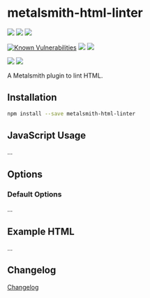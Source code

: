 # metalsmith-html-linter

[![](https://badgen.net/npm/v/metalsmith-html-linter?icon=npm)](https://www.npmjs.com/package/metalsmith-html-linter)
[![](https://badgen.net/npm/node/metalsmith-html-linter)]()
[![](https://badgen.net/npm/dw/metalsmith-html-linter)](https://www.npmjs.com/package/metalsmith-html-linter)

[![Known Vulnerabilities](https://snyk.io/test/npm/metalsmith-html-linter/badge.svg)](https://snyk.io/test/npm/metalsmith-html-linter)
[![](https://badgen.net/codecov/c/github/emmercm/metalsmith-html-linter/master?icon=codecov)](https://codecov.io/gh/emmercm/metalsmith-html-linter)
[![](https://badgen.net/codeclimate/maintainability/emmercm/metalsmith-html-linter?icon=codeclimate)](https://codeclimate.com/github/emmercm/metalsmith-html-linter/maintainability)

[![](https://badgen.net/badge/emmercm/metalsmith-html-linter/purple?icon=github)](https://github.com/emmercm/metalsmith-html-linter)
[![](https://badgen.net/github/license/emmercm/metalsmith-html-linter?color=grey)](https://github.com/emmercm/metalsmith-html-linter/blob/master/LICENSE)

A Metalsmith plugin to lint HTML.

## Installation

```bash
npm install --save metalsmith-html-linter
```

## JavaScript Usage

...

## Options

### Default Options

...

## Example HTML

...

## Changelog

[Changelog](./CHANGELOG.md)
